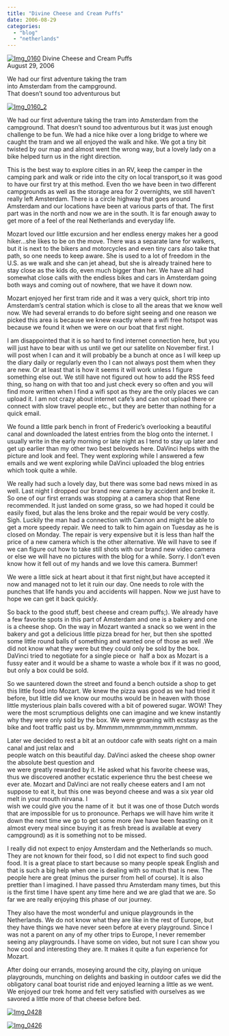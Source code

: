 ```yaml
---
title: "Divine Cheese and Cream Puffs"
date: 2006-08-29
categories: 
  - "blog"
  - "netherlands"
---
```


 [![Img_0160](http://soultravelers3new.local/images/2008/05/06/img_0160.png "Img_0160")](https://pub-ac94b3f306b24c0dba4238943c97f2e1.r2.dev/photos/uncategorized/2008/05/06/img_0160.png) Divine Cheese and Cream Puffs  
August 29, 2006

We had our first adventure taking the tram  
into Amsterdam from the campground.  
That doesn’t sound too adventurous but

<!--more-->

[![Img_0160_2](http://soultravelers3new.local/images/2008/05/06/img_0160_2.png "Img_0160_2")](https://pub-ac94b3f306b24c0dba4238943c97f2e1.r2.dev/photos/uncategorized/2008/05/06/img_0160_2.png)

We had our first adventure taking the tram into Amsterdam from the campground. That doesn’t sound too adventurous but it was just enough challenge to be fun. We had a nice hike over a long bridge to where we caught the tram and we all enjoyed the walk and hike. We got a tiny bit twisted by our map and almost went the wrong way, but a lovely lady on a bike helped turn us in the right direction.

This is the best way to explore cities in an RV, keep the camper in the camping park and walk or ride into the city on local transport,so it was good to have our first try at this method. Even tho we have been in two different campgrounds as well as the storage area for 2 overnights, we still haven’t really left Amsterdam. There is a circle highway that goes around Amsterdam and our locations have been at various parts of that. The first part was in the north and now we are in the south. It is far enough away to get more of a feel of the real Netherlands and everyday life.

Mozart loved our little excursion and her endless energy makes her a good hiker...she likes to be on the move. There was a separate lane for walkers, but it is next to the bikers and motorcycles and even tiny cars also take that path, so one needs to keep aware. She is used to a lot of freedom in the U.S. as we walk and she can jet ahead, but she is already trained here to stay close as the kids do, even much bigger than her. We have all had somewhat close calls with the endless bikes and cars in Amsterdam going both ways and coming out of nowhere, that we have it down now.

Mozart enjoyed her first tram ride and it was a very quick, short trip into Amsterdam’s central station which is close to all the areas that we know well now. We had several errands to do before sight seeing and one reason we picked this area is because we knew exactly where a wifi free hotspot was because we found it when we were on our boat that first night.

I am disappointed that it is so hard to find internet connection here, but you will just have to bear with us until we get our satellite on November first. I will post when I can and it will probably be a bunch at once as I will keep up the diary daily or regularly even tho I can not always post them when they are new. Or at least that is how it seems it will work unless I figure something else out. We still have not figured out how to add the RSS feed thing, so hang on with that too and just check every so often and you will find more written when I find a wifi spot as they are the only places we can upload it. I am not crazy about internet cafe’s and can not upload there or connect with slow travel people etc., but they are better than nothing for a quick email.

We found a little park bench in front of Frederic’s overlooking a beautiful canal and downloaded the latest entries from the blog onto the internet. I usually write in the early morning or late night as I tend to stay up later and get up earlier than my other two best beloveds here. DaVinci helps with the picture and look and feel. They went exploring while I answered a few emails and we went exploring while DaVinci uploaded the blog entries which took quite a while.

We really had such a lovely day, but there was some bad news mixed in as well. Last night I dropped our brand new camera by accident and broke it. So one of our first errands was stopping at a camera shop that Rene recommended. It just landed on some grass, so we had hoped it could be easily fixed, but alas the lens broke and the repair would be very costly. Sigh. Luckily the man had a connection with Cannon and might be able to get a more speedy repair. We need to talk to him again on Tuesday as he is closed on Monday. The repair is very expensive but it is less than half the price of a new camera which is the other alternative. We will have to see if we can figure out how to take still shots with our brand new video camera or else we will have no pictures with the blog for a while. Sorry. I don’t even know how it fell out of my hands and we love this camera. Bummer!

We were a little sick at heart about it that first night,but have accepted it now and managed not to let it ruin our day. One needs to role with the punches that life hands you and accidents will happen. Now we just have to hope we can get it back quickly.

So back to the good stuff, best cheese and cream puffs;). We already have a few favorite spots in this part of Amsterdam and one is a bakery and one is a cheese shop. On the way in Mozart wanted a snack so we went in the bakery and got a delicious little pizza bread for her, but then she spotted some little round balls of something and wanted one of those as well .We did not know what they were but they could only be sold by the box. DaVinci tried to negotiate for a single piece or  half a box as Mozart is a fussy eater and it would be a shame to waste a whole box if it was no good, but only a box could be sold.

So we sauntered down the street and found a bench outside a shop to get this little food into Mozart. We knew the pizza was good as we had tried it before, but little did we know our mouths would be in heaven with those little mysterious plain balls covered with a bit of powered sugar. WOW! They were the most scrumptious delights one can imagine and we knew instantly why they were only sold by the box. We were groaning with ecstasy as the bike and foot traffic past us by. Mmmmm,mmmmm,mmmm,mmmm.

Later we decided to rest a bit at an outdoor cafe with seats right on a main canal and just relax and  
people watch on this beautiful day. DaVinci asked the cheese shop owner the absolute best question and  
we were greatly rewarded by it. He asked what his favorite cheese was, thus we discovered another ecstatic experience thru the best cheese we ever ate. Mozart and DaVinci are not really cheese eaters and I am not suppose to eat it, but this one was beyond cheese and was a six year old melt in your mouth nirvana. I  
wish we could give you the name of it  but it was one of those Dutch words that are impossible for us to pronounce. Perhaps we will have him write it down the next time we go to get some more (we have been feasting on it almost every meal since buying it as fresh bread is available at every campground) as it is something not to be missed.

I really did not expect to enjoy Amsterdam and the Netherlands so much. They are not known for their food, so I did not expect to find such good food. It is a great place to start because so many people speak English and that is such a big help when one is dealing with so much that is new. The people here are great (minus the purser from hell of course). It is also prettier than I imagined. I have passed thru Amsterdam many times, but this is the first time I have spent any time here and we are glad that we are. So far we are really enjoying this phase of our journey.

They also have the most wonderful and unique playgrounds in the Netherlands. We do not know what they are like in the rest of Europe, but they have things we have never seen before at every playground. Since I was not a parent on any of my other trips to Europe, I never remember seeing any playgrounds. I have some on video, but not sure I can show you how cool and interesting they are. It makes it quite a fun experience for Mozart.

After doing our errands, moseying around the city, playing on unique playgrounds, munching on delights and basking in outdoor cafes we did the obligatory canal boat tourist ride and enjoyed learning a little as we went. We enjoyed our trek home and felt very satisfied with ourselves as we savored a little more of that cheese before bed.

[![Img_0428](http://soultravelers3new.local/images/2008/05/06/img_0428.png "Img_0428")](https://pub-ac94b3f306b24c0dba4238943c97f2e1.r2.dev/photos/uncategorized/2008/05/06/img_0428.png)

[![Img_0426](http://soultravelers3new.local/images/2008/05/06/img_0426.png "Img_0426")](https://pub-ac94b3f306b24c0dba4238943c97f2e1.r2.dev/photos/uncategorized/2008/05/06/img_0426.png)
